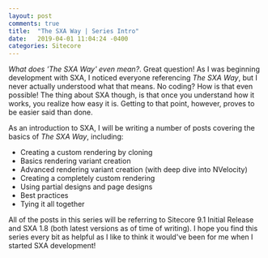 ```yaml
---
layout: post
comments: true
title:  "The SXA Way | Series Intro"
date:   2019-04-01 11:04:24 -0400
categories: Sitecore
---
```

*What does 'The SXA Way' even mean?*. Great question! As I was beginning development with SXA, I noticed everyone referencing *The SXA Way*, but I never actually understood what that means. No coding? How is that even possible! The thing about SXA though, is that once you understand how it works, you realize how easy it is. Getting to that point, however, proves to be easier said than done.

As an introduction to SXA, I will be writing a number of posts covering the basics of *The SXA Way*, including:
- Creating a custom rendering by cloning
- Basics rendering variant creation
- Advanced rendering variant creation (with deep dive into NVelocity)
- Creating a completely custom rendering
- Using partial designs and page designs
- Best practices
- Tying it all together

All of the posts in this series will be referring to Sitecore 9.1 Initial Release and SXA 1.8 (both latest versions as of time of writing). I hope you find this series every bit as helpful as I like to think it would've been for me when I started SXA development!